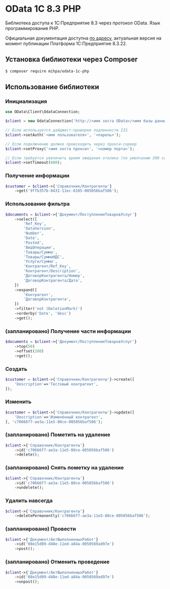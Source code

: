 # OData 1С 8.3 PHP

Библиотека доступа к 1С:Предприятие 8.3 через протокол OData. Язык программирования PHP.

Официальная документация доступна [по адресу](https://its.1c.ru/db/v8322doc#bookmark:dev:TI000001358),
актуальная версия на момент публикации Платформа 1С:Предприятие 8.3.22.

## Установка библиотеки через Composer
``` bash
$ composer require mihpa/odata-1c-php
```

## Использование библиотеки

### Инициализация
```php
use OData\Client\OdataConnection;

$client = new OdataConnection('http://<имя хоста OData>/<имя базы данных>/odata/standard.odata/');

// Если используется дайджест-проверки подлинности IIS
$client->setAuth('<имя пользователя>', '<пароль>');

// Если подключение должно происходить через прокси-сервер
$client->setProxy('<имя хоста прокси>', '<номер порта>');

// Если требуется увеличить время ожидания отклика (по умолчанию 300 секунд)
$client->setTimeout(600);
```

### Получение информации
```php
$customer = $client->{'Справочник/Контрагенты'}
    ->get('9ffb357b-8431-11ec-8105-005056baf506');
```

### Использование фильтра
```php
$documents = $client->{'Документ/ПоступлениеТоваровУслуг'}
    ->select([
        'Ref_Key',
        'DataVersion',
        'Number',
        'Date',
        'Posted',
        'ВидОперации',
        'Товары/Сумма',
        'Товары/СуммаНДС',
        'Услуги/Сумма',
        'Контрагент/Ref_Key',
        'Контрагент/Description',
        'ДоговорКонтрагента/Номер',
        'ДоговорКонтрагента/Дата',
    ])
    ->expand([
        'Контрагент',
        'ДоговорКонтрагента',
    ])
    ->filter('not (DeletionMark)')
    ->orderby('Date', 'desc')
    ->get();
```

### (запланировано) Получение части информации
```php
$documents = $client->{'Документ/ПоступлениеТоваровУслуг'}
    ->top(50)
    ->offset(200)
    ->get();
```

### Создать
```php
$customer = $client->{'Справочник/Контрагенты'}->create([
    'Description'=>'Тестовый контрагент',
]);
```

### Изменить
```php
$customer = $client->{'Справочник/Контрагенты'}->update([
    'Description'=>'Изменённый контрагент',
], 'c70666f7-ae3a-11e5-80ce-005056baf506');
```

### (запланировано) Пометить на удаление
```php
$client->{'Справочник/Контрагенты'}
    ->id('c70666f7-ae3a-11e5-80ce-005056baf506')
    ->delete();
```

### (запланировано) Снять пометку на удаление
```php
$client->{'Справочник/Контрагенты'}
    ->id('c70666f7-ae3a-11e5-80ce-005056baf506')
    ->undelete();
```

### Удалить навсегда
```php
$client->{'Справочник/Контрагенты'}
    ->deletePermanently('c70666f7-ae3a-11e5-80ce-005056baf506');
```

### (запланировано) Провести
```php
$client->{'Документ/АктВыполненныхРабот'}
    ->id('08e15d09-d48e-11ed-a84a-0050569ad97e')
    ->post();
```

### (запланировано) Отменить проведение
```php
$client->{'Документ/АктВыполненныхРабот'}
    ->id('08e15d09-d48e-11ed-a84a-0050569ad97e')
    ->unpost();
```
